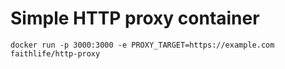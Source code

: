 # Simple HTTP proxy container

```
docker run -p 3000:3000 -e PROXY_TARGET=https://example.com faithlife/http-proxy
```
